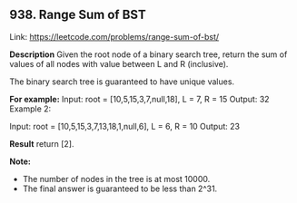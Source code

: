 ## 938. Range Sum of BST

Link: https://leetcode.com/problems/range-sum-of-bst/

**Description**
Given the root node of a binary search tree, return the sum of values of all nodes with value between L and R (inclusive).

The binary search tree is guaranteed to have unique values.

**For example:**
Input: root = [10,5,15,3,7,null,18], L = 7, R = 15
Output: 32
Example 2:

Input: root = [10,5,15,3,7,13,18,1,null,6], L = 6, R = 10
Output: 23

**Result**
return [2].

**Note:**

- The number of nodes in the tree is at most 10000.
- The final answer is guaranteed to be less than 2^31.
